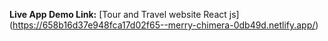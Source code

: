 **Live App Demo Link:** [Tour and Travel website React js] (https://658b16d37e948fca17d02f65--merry-chimera-0db49d.netlify.app/)
